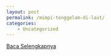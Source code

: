 ```yaml
---
layout: post
permalink: /mimpi-tenggelam-di-laut/
categories:
    - Uncategorized
---
```


[Baca Selengkapnya](/09)